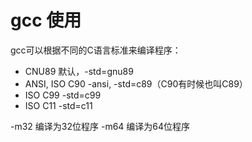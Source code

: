 # gcc 使用

gcc可以根据不同的C语言标准来编译程序：

  - CNU89 默认，-std=gnu89
  - ANSI, ISO C90 -ansi, -std=c89（C90有时候也叫C89）
  - ISO C99 -std=c99
  - ISO C11 -std=c11

-m32 编译为32位程序
-m64 编译为64位程序
